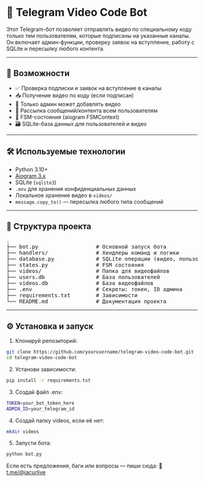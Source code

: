# 🎥 Telegram Video Code Bot

Этот Telegram-бот позволяет отправлять видео по специальному коду только тем пользователям, которые подписаны на указанные каналы. Он включает админ-функции, проверку заявок на вступление, работу с SQLite и пересылку любого контента.

---

## 🚀 Возможности

- ✅ Проверка подписки и заявок на вступление в каналы
- 📥 Получение видео по коду (если подписан)
- 👮 Только админ может добавлять видео
- 📢 Рассылка сообщений/контента всем пользователям
- 🧠 FSM-состояния (aiogram FSMContext)
- 🗃 SQLite-база данных для пользователей и видео

---

## 🛠️ Используемые технологии

- Python 3.10+
- [Aiogram 3.x](https://docs.aiogram.dev/en/latest/)
- SQLite (`sqlite3`)
- `.env` для хранения конфиденциальных данных
- Локальное хранение видео в `videos/`
- `message.copy_to()` — пересылка любого типа сообщений

---

## 📁 Структура проекта

<pre>
.
├── bot.py                  # Основной запуск бота
├── handlers/               # Хендлеры команд и логики
├── database.py             # SQLite операции (видео, пользователи)
├── states.py               # FSM состояния
├── videos/                 # Папка для видеофайлов
├── users.db                # База пользователей
├── videos.db               # База видеофайлов
├── .env                    # Секреты: токен, ID админа
├── requirements.txt        # Зависимости
└── README.md               # Документация проекта
</pre>

---

## ⚙️ Установка и запуск

1. Клонируй репозиторий:

```bash
git clone https://github.com/yourusername/telegram-video-code-bot.git
cd telegram-video-code-bot
```

2. Установи зависимости:
```bash
pip install -r requirements.txt
```

3. Создай файл .env:

```bash
TOKEN=your_bot_token_here
ADMIN_ID=your_telegram_id
```

4. Создай папку videos, если её нет:
```bash
mkdir videos
```

5. Запусти бота:
```bash
python bot.py
```

Если есть предложения, баги или вопросы — пиши сюда:
📩 [t.me/@jacurlive](https://t.me/jacurlive)
